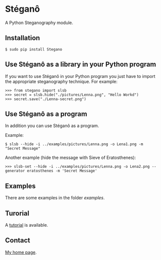 Stéganô
=======

A Python Steganography module.


Installation
------------

    $ sudo pip install Stegano


Use Stéganô as a library in your Python program
-----------------------------------------------

If you want to use Stéganô in your Python program you just have to import the appropriate steganography technique. For example:


    >>> from stegano import slsb
    >>> secret = slsb.hide("./pictures/Lenna.png", "Hello Workd")
    >>> secret.save("./Lenna-secret.png")


Use Stéganô as a program
------------------------

In addition you can use Stéganô as a program.

Example:

    $ slsb --hide -i ../examples/pictures/Lenna.png -o Lena1.png -m "Secret Message"

Another example (hide the message  with Sieve of Eratosthenes):

    >>> slsb-set --hide -i ../examples/pictures/Lenna.png -o Lena2.png --generator eratosthenes -m 'Secret Message'
    

Examples
--------

There are some examples in the folder *examples*.


Turorial
--------

A [tutorial](https://stegano.readthedocs.org/en/latest/tutorial/) is available.


Contact
-------

[My home page](https://www.cedricbonhomme.org).

